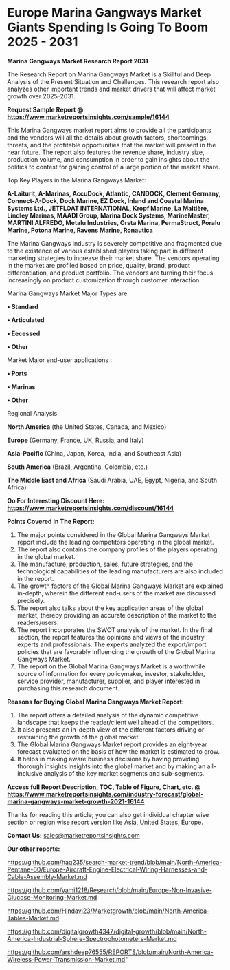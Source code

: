  # Europe Marina Gangways Market Giants Spending Is Going To Boom 2025 - 2031

<strong>Marina Gangways Market Research Report 2031</strong>

The Research Report on Marina Gangways Market is a Skillful and Deep Analysis of the Present Situation and Challenges. This research report also analyzes other important trends and market drivers that will affect market growth over 2025-2031.

<strong>Request Sample Report @ <a href=https://www.marketreportsinsights.com/sample/16144>https://www.marketreportsinsights.com/sample/16144</a></strong>

This Marina Gangways market report aims to provide all the participants and the vendors will all the details about growth factors, shortcomings, threats, and the profitable opportunities that the market will present in the near future. The report also features the revenue share, industry size, production volume, and consumption in order to gain insights about the politics to contest for gaining control of a large portion of the market share.

Top Key Players in the Marina Gangways Market:

<strong>A-Laiturit, A-Marinas, AccuDock, Atlantic, CANDOCK, Clement Germany, Connect-A-Dock, Dock Marine, EZ Dock, Inland and Coastal Marina Systems Ltd., JETFLOAT INTERNATIONAL, Kropf Marine, La Maltière, Lindley Marinas, MAADI Group, Marina Dock Systems, MarineMaster, MARTINI ALFREDO, Metalu Industries, Orsta Marina, PermaStruct, Poralu Marine, Potona Marine, Ravens Marine, Ronautica</strong>

The Marina Gangways Industry is severely competitive and fragmented due to the existence of various established players taking part in different marketing strategies to increase their market share. The vendors operating in the market are profiled based on price, quality, brand, product differentiation, and product portfolio. The vendors are turning their focus increasingly on product customization through customer interaction.

Marina Gangways Market Major Types are:

<strong>• Standard

• Articulated

• Eecessed

• Other</strong>

Market Major end-user applications :

<strong>• Ports

• Marinas

• Other</strong>

Regional Analysis

</u><strong><b>North America</b></strong> (the United States, Canada, and Mexico)

<strong><b>Europe </b></strong>(Germany, France, UK, Russia, and Italy)

<strong><b>Asia-Pacific</b></strong> (China, Japan, Korea, India, and Southeast Asia)

<strong><b>South America</b></strong> (Brazil, Argentina, Colombia, etc.)

<strong><b>The Middle East and Africa</b></strong> (Saudi Arabia, UAE, Egypt, Nigeria, and South Africa)

<strong>Go For Interesting Discount Here: <a href=https://www.marketreportsinsights.com/discount/16144>https://www.marketreportsinsights.com/discount/16144</a></strong>

<strong>Points Covered in The Report:</strong>
<ol>
  <li>The major points considered in the Global Marina Gangways Market report include the leading competitors operating in the global market.</li>
  <li>The report also contains the company profiles of the players operating in the global market.</li>
  <li>The manufacture, production, sales, future strategies, and the technological capabilities of the leading manufacturers are also included in the report.</li>
  <li>The growth factors of the Global Marina Gangways Market are explained in-depth, wherein the different end-users of the market are discussed precisely.</li>
  <li>The report also talks about the key application areas of the global market, thereby providing an accurate description of the market to the readers/users.</li>
  <li>The report incorporates the SWOT analysis of the market. In the final section, the report features the opinions and views of the industry experts and professionals. The experts analyzed the export/import policies that are favorably influencing the growth of the Global Marina Gangways Market.</li>
  <li>The report on the Global Marina Gangways Market is a worthwhile source of information for every policymaker, investor, stakeholder, service provider, manufacturer, supplier, and player interested in purchasing this research document.</li>
</ol>
<strong>Reasons for Buying Global Marina Gangways Market Report:</strong>

<ol>
  <li>The report offers a detailed analysis of the dynamic competitive landscape that keeps the reader/client well ahead of the competitors.</li>
  <li>It also presents an in-depth view of the different factors driving or restraining the growth of the global market.</li>
  <li>The Global Marina Gangways Market report provides an eight-year forecast evaluated on the basis of how the market is estimated to grow.</li>
  <li>It helps in making aware business decisions by having providing thorough insights insights into the global market and by making an all-inclusive analysis of the key market segments and sub-segments.</li>
</ol>
<strong>Access full Report Description, TOC, Table of Figure, Chart, etc. @ <a href=https://www.marketreportsinsights.com/industry-forecast/global-marina-gangways-market-growth-2021-16144>https://www.marketreportsinsights.com/industry-forecast/global-marina-gangways-market-growth-2021-16144</a></strong>


Thanks for reading this article; you can also get individual chapter wise section or region wise report version like Asia, United States, Europe.

<strong>Contact Us:</strong>
sales@marketreportsinsights.com

<strong>Our other reports:</strong>

<a href=https://github.com/haq235/search-market-trend/blob/main/North-America-Pentane-60/Europe-Aircraft-Engine-Electrical-Wiring-Harnesses-and-Cable-Assembly-Market.md>https://github.com/haq235/search-market-trend/blob/main/North-America-Pentane-60/Europe-Aircraft-Engine-Electrical-Wiring-Harnesses-and-Cable-Assembly-Market.md</a>

<a href=https://github.com/yami1218/Research/blob/main/Europe-Non-Invasive-Glucose-Monitoring-Market.md>https://github.com/yami1218/Research/blob/main/Europe-Non-Invasive-Glucose-Monitoring-Market.md</a>

<a href=https://github.com/Hindavi23/Marketgrowth/blob/main/North-America-Tables-Market.md>https://github.com/Hindavi23/Marketgrowth/blob/main/North-America-Tables-Market.md</a>

<a href=https://github.com/digitalgrowth4347/digital-growth/blob/main/North-America-Industrial-Sphere-Spectrophotometers-Market.md>https://github.com/digitalgrowth4347/digital-growth/blob/main/North-America-Industrial-Sphere-Spectrophotometers-Market.md</a>

<a href=https://github.com/arshdeep76555/REPORTS/blob/main/North-America-Wireless-Power-Transmission-Market.md>https://github.com/arshdeep76555/REPORTS/blob/main/North-America-Wireless-Power-Transmission-Market.md</a>"
